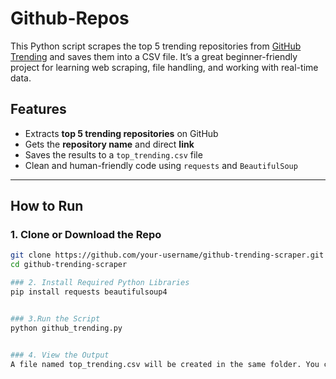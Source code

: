 # Github-Repos

This Python script scrapes the top 5 trending repositories from [GitHub Trending](https://github.com/trending) and saves them into a CSV file. It’s a great beginner-friendly project for learning web scraping, file handling, and working with real-time data.


## Features

- Extracts **top 5 trending repositories** on GitHub
- Gets the **repository name** and direct **link**
- Saves the results to a `top_trending.csv` file
- Clean and human-friendly code using `requests` and `BeautifulSoup`

---

## How to Run

### 1. Clone or Download the Repo

```bash
git clone https://github.com/your-username/github-trending-scraper.git
cd github-trending-scraper

### 2. Install Required Python Libraries
pip install requests beautifulsoup4


### 3.Run the Script
python github_trending.py


### 4. View the Output
A file named top_trending.csv will be created in the same folder. You can open it using Excel, Google Sheets, or any text editor.
